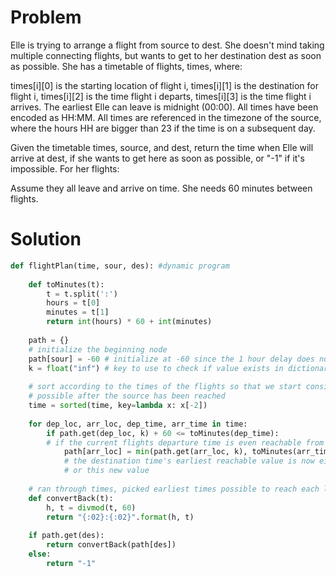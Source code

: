 # Problem
Elle is trying to arrange a flight from source to dest. She doesn't mind taking multiple connecting flights, but wants to get to her destination dest as soon as possible. She has a timetable of flights, times, where:

times[i][0] is the starting location of flight i,
times[i][1] is the destination for flight i,
times[i][2] is the time flight i departs,
times[i][3] is the time flight i arrives.
The earliest Elle can leave is midnight (00:00). All times have been encoded as HH:MM. All times are referenced in the timezone of the source, where the hours HH are bigger than 23 if the time is on a subsequent day.

Given the timetable times, source, and dest, return the time when Elle will arrive at dest, if she wants to get here as soon as possible, or "-1" if it's impossible. For her flights:

Assume they all leave and arrive on time.
She needs 60 minutes between flights.

# Solution
```python
def flightPlan(time, sour, des): #dynamic program
    
    def toMinutes(t):
        t = t.split(':')
        hours = t[0]
        minutes = t[1]
        return int(hours) * 60 + int(minutes)
    
    path = {}
    # initialize the beginning node
    path[sour] = -60 # initialize at -60 since the 1 hour delay does not matter for first flight
    k = float("inf") # key to use to check if value exists in dictionary
    
    # sort according to the times of the flights so that we start considering all nodes that are
    # possible after the source has been reached
    time = sorted(time, key=lambda x: x[-2]) 
    
    for dep_loc, arr_loc, dep_time, arr_time in time:
        if path.get(dep_loc, k) + 60 <= toMinutes(dep_time): 
        # if the current flights departure time is even reachable from the path we can take
            path[arr_loc] = min(path.get(arr_loc, k), toMinutes(arr_time))
            # the destination time's earliest reachable value is now either its the previous value
            # or this new value
    
    # ran through times, picked earliest times possible to reach each location
    def convertBack(t):
        h, t = divmod(t, 60)
        return "{:02}:{:02}".format(h, t)
    
    if path.get(des):
        return convertBack(path[des])
    else:
        return "-1"
```

